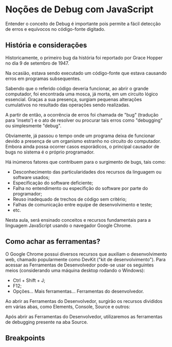 # Noções de Debug com JavaScript

Entender o conceito de Debug é importante pois permite a fácil detecção de erros e equívocos no código-fonte digitado.

## História e considerações

Historicamente, o primeiro bug da história foi reportado por Grace Hopper no dia 9 de setembro de 1947.

Na ocasião, estava sendo executado um código-fonte que estava causando erros em programas subsequentes.

Sabendo que o referido código deveria funcionar, ao abrir o grande computador, foi encontrada uma mosca, já morta, em um circuito lógico essencial. Graças a sua presença, surgiam pequenas alterações cumulativos no resultado das operações sendo realizadas. 

A partir de então, a ocorrência de erros foi chamada de "bug" (tradução para 'inseto') e o ato de resolver ou procurar tais erros como "debugging" ou simplesmente "debug".

Obviamente, já passou o tempo onde um programa deixa de funcionar devido a presença de um organismo estranho no circuito do computador. Embora ainda possa ocorrer casos esporádicos, o principal causador de bugs no sistema é o próprio programador.

Há inúmeros fatores que contribuem para o surgimento de bugs, tais como:

- Desconhecimento das particularidades dos recursos da linguagem ou software usados;
- Especificação do software deficiente;
- Falha no entendimento ou especifição do software por parte do programador;
- Reuso inadequado de trechos de código sem critério;
- Falhas de comunicação entre equipe de desenvolvimento e teste;
- etc.

Nesta aula, será ensinado conceitos e recursos fundamentais para a linguagem JavaScript usando o navegador Google Chrome.

## Como achar as ferramentas?

O Google Chrome possui diversos recursos que auxiliam o desenvolvimento web, chamado popularmente como DevKit ("kit de desenvolvimento"). Para acessar as Ferramentas de Desenvolvedor pode-se usar os seguintes meios (considerando uma máquina desktop rodando o Windows):

- Ctrl + Shift + J;
- F12;
- Opções... Mais ferramentas... Ferramentas do desenvolvedor.

Ao abrir as Ferramentas do Desenvolvedor, surgirão os recursos divididos em várias abas, como Elements, Console, Source e outros:

Após abrir as Ferramentas do Desenvolvedor, utilizaremos as ferramentas de debugging presente na aba Source.

## Breakpoints
